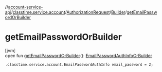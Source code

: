 //[account-service-api](../../../../index.md)/[classtime.service.account](../../index.md)/[AuthorizationRequest](../index.md)/[Builder](index.md)/[getEmailPasswordOrBuilder](get-email-password-or-builder.md)

# getEmailPasswordOrBuilder

[jvm]\
open fun [getEmailPasswordOrBuilder](get-email-password-or-builder.md)(): [EmailPasswordAuthInfoOrBuilder](../../-email-password-auth-info-or-builder/index.md)

`.classtime.service.account.EmailPasswordAuthInfo email_password = 2;`
